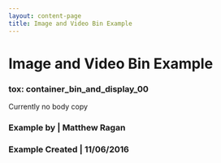 ```yaml
---
layout: content-page
title: Image and Video Bin Example
---
```


# Image and Video Bin Example
### tox: container_bin_and_display_00

Currently no body copy

### Example by | Matthew Ragan
### Example Created | 11/06/2016